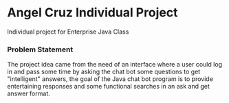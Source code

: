 # Angel Cruz Individual Project
Individual project for Enterprise Java Class
### Problem Statement
The project idea came from the need of an interface where a user could log in and pass some time by 
asking the chat bot some questions to get "intelligent" answers, the goal of the Java chat bot program is to provide 
entertaining responses and some functional searches in an ask and get answer format.